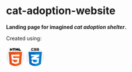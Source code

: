 # cat-adoption-website

<strong> Landing page for imagined <em> cat adoption shelter</em>.</strong>

Created using: <br><br>
<img src="images/html-5.png" alt="HTML5 logo" width="50">
<img src="images/css.png" alt="CCS3 logo" width="50">

